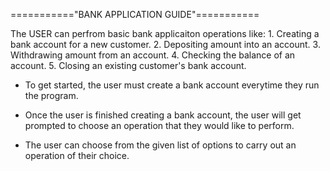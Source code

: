 ==========="BANK APPLICATION GUIDE"===========

The USER can perfrom basic bank applicaiton 
operations like:
    1. Creating a bank account for a 
       new customer.
    2. Depositing amount into an account.
    3. Withdrawing amount from an account.
    4. Checking the balance of an account.
    5. Closing an existing customer's bank account.


*   To get started, the user must create a bank account
    everytime they run the program.

*   Once the user is finished creating a bank account, 
    the user will get prompted to choose an operation 
    that they would like to perform.

*   The user can choose from the given list of options 
    to carry out an operation of their choice.
